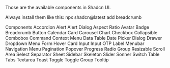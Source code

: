 Those are the available components in Shadcn UI.

Always install them like this: npx shadcn@latest add breadcrumb


Components
Accordion
Alert
Alert Dialog
Aspect Ratio
Avatar
Badge
Breadcrumb
Button
Calendar
Card
Carousel
Chart
Checkbox
Collapsible
Combobox
Command
Context Menu
Data Table
Date Picker
Dialog
Drawer
Dropdown Menu
Form
Hover Card
Input
Input OTP
Label
Menubar
Navigation Menu
Pagination
Popover
Progress
Radio Group
Resizable
Scroll Area
Select
Separator
Sheet
Sidebar
Skeleton
Slider
Sonner
Switch
Table
Tabs
Textarea
Toast
Toggle
Toggle Group
Tooltip